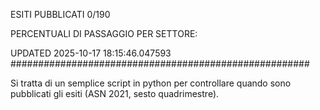 ESITI PUBBLICATI 0/190 

PERCENTUALI DI PASSAGGIO PER SETTORE:

UPDATED 2025-10-17 18:15:46.047593
###################################################### 

Si tratta di un semplice script in python per controllare quando sono pubblicati gli esiti (ASN 2021, sesto quadrimestre).

